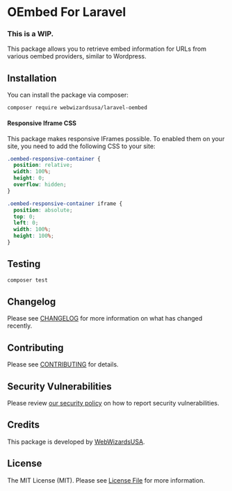 # OEmbed For Laravel
### This is a WIP.

This package allows you to retrieve embed information for URLs from various oembed providers, similar to Wordpress.

## Installation

You can install the package via composer:

```
composer require webwizardsusa/laravel-oembed
```

#### Responsive Iframe CSS

This package makes responsive IFrames possible. To enabled them on your site, you need to add the following CSS to your site:

```css
.oembed-responsive-container {
  position: relative;
  width: 100%;
  height: 0;
  overflow: hidden;
}

.oembed-responsive-container iframe {
  position: absolute;
  top: 0;
  left: 0;
  width: 100%;
  height: 100%;
}
```


## Testing

```bash
composer test
```

## Changelog

Please see [CHANGELOG](CHANGELOG.md) for more information on what has changed recently.

## Contributing

Please see [CONTRIBUTING](https://github.com/spatie/.github/blob/main/CONTRIBUTING.md) for details.

## Security Vulnerabilities

Please review [our security policy](../../security/policy) on how to report security vulnerabilities.

## Credits

This package is developed by [WebWizardsUSA](https://webwizardsusa.com/).

## License

The MIT License (MIT). Please see [License File](LICENSE.md) for more information.
